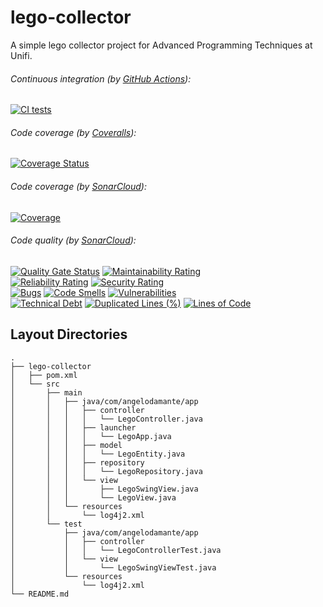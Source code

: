 # lego-collector
A simple lego collector project for Advanced Programming Techniques at Unifi.

###### Continuous integration (by [GitHub Actions](https://github.com/features/actions)):
[![CI tests](https://github.com/AngeloDamante/lego-collector/actions/workflows/maven.yml/badge.svg)](https://github.com/AngeloDamante/lego-collector/actions/workflows/maven.yml)

###### Code coverage (by [Coveralls](https://coveralls.io/)):
[![Coverage Status](https://coveralls.io/repos/github/AngeloDamante/lego-collector/badge.svg?branch=main)](https://coveralls.io/github/AngeloDamante/lego-collector?branch=main)

###### Code coverage (by [SonarCloud](https://www.sonarsource.com/products/sonarcloud/)):
[![Coverage](https://sonarcloud.io/api/project_badges/measure?project=AngeloDamante_lego-collector&metric=coverage)](https://sonarcloud.io/summary/new_code?id=AngeloDamante_lego-collector)

###### Code quality (by [SonarCloud](https://www.sonarsource.com/products/sonarcloud/)):
[![Quality Gate Status](https://sonarcloud.io/api/project_badges/measure?project=AngeloDamante_lego-collector&metric=alert_status)](https://sonarcloud.io/summary/new_code?id=AngeloDamante_lego-collector)
[![Maintainability Rating](https://sonarcloud.io/api/project_badges/measure?project=AngeloDamante_lego-collector&metric=sqale_rating)](https://sonarcloud.io/summary/new_code?id=AngeloDamante_lego-collector)
</br>
[![Reliability Rating](https://sonarcloud.io/api/project_badges/measure?project=AngeloDamante_lego-collector&metric=reliability_rating)](https://sonarcloud.io/summary/new_code?id=AngeloDamante_lego-collector)
[![Security Rating](https://sonarcloud.io/api/project_badges/measure?project=AngeloDamante_lego-collector&metric=security_rating)](https://sonarcloud.io/summary/new_code?id=AngeloDamante_lego-collector)
</br>
[![Bugs](https://sonarcloud.io/api/project_badges/measure?project=AngeloDamante_lego-collector&metric=bugs)](https://sonarcloud.io/summary/new_code?id=AngeloDamante_lego-collector)
[![Code Smells](https://sonarcloud.io/api/project_badges/measure?project=AngeloDamante_lego-collector&metric=code_smells)](https://sonarcloud.io/summary/new_code?id=AngeloDamante_lego-collector)
[![Vulnerabilities](https://sonarcloud.io/api/project_badges/measure?project=AngeloDamante_lego-collector&metric=vulnerabilities)](https://sonarcloud.io/summary/new_code?id=AngeloDamante_lego-collector)
</br>
[![Technical Debt](https://sonarcloud.io/api/project_badges/measure?project=AngeloDamante_lego-collector&metric=sqale_index)](https://sonarcloud.io/summary/new_code?id=AngeloDamante_lego-collector)
[![Duplicated Lines (%)](https://sonarcloud.io/api/project_badges/measure?project=AngeloDamante_lego-collector&metric=duplicated_lines_density)](https://sonarcloud.io/summary/new_code?id=AngeloDamante_lego-collector)
[![Lines of Code](https://sonarcloud.io/api/project_badges/measure?project=AngeloDamante_lego-collector&metric=ncloc)](https://sonarcloud.io/summary/new_code?id=AngeloDamante_lego-collector)

## Layout Directories
```
.
├── lego-collector
│   ├── pom.xml
│   └── src
│       ├── main
│       │   ├── java/com/angelodamante/app
│       │   │   ├── controller
│       │   │   │   └── LegoController.java
│       │   │   ├── launcher
│       │   │   │   └── LegoApp.java
│       │   │   ├── model
│       │   │   │   └── LegoEntity.java
│       │   │   ├── repository
│       │   │   │   └── LegoRepository.java
│       │   │   └── view
│       │   │       ├── LegoSwingView.java
│       │   │       └── LegoView.java
│       │   └── resources
│       │       └── log4j2.xml
│       └── test
│           ├── java/com/angelodamante/app
│           │   ├── controller
│           │   │   └── LegoControllerTest.java
│           │   └── view
│           │       └── LegoSwingViewTest.java
│           └── resources
│               └── log4j2.xml
└── README.md

```
